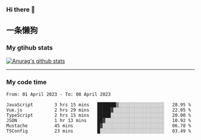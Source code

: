 ### Hi there 👋

## 一条懒狗
<!--
**kiss-me-quickly/kiss-me-quickly** is a ✨ _special_ ✨ repository because its `README.md` (this file) appears on your GitHub profile.

Here are some ideas to get you started:

- 🔭 I’m currently working on ...
- 🌱 I’m currently learning ...
- 👯 I’m looking to collaborate on ...
- 🤔 I’m looking for help with ...
- 💬 Ask me about ...
- 📫 How to reach me: ...
- 😄 Pronouns: ...
- ⚡ Fun fact: ...
-->


### My gtihub stats

[![Anurag's github stats](https://github-readme-stats.vercel.app/api?username=kiss-me-quickly)](https://github.com/anuraghazra/github-readme-stats)

***

### My code time

<!--START_SECTION:waka-->

```text
From: 01 April 2023 - To: 08 April 2023

JavaScript        3 hrs 15 mins   ███████▒░░░░░░░░░░░░░░░░░   28.95 %
Vue.js            2 hrs 29 mins   █████▓░░░░░░░░░░░░░░░░░░░   22.05 %
TypeScript        2 hrs 15 mins   █████░░░░░░░░░░░░░░░░░░░░   20.00 %
JSON              1 hr 13 mins    ██▓░░░░░░░░░░░░░░░░░░░░░░   10.92 %
Mustache          45 mins         █▓░░░░░░░░░░░░░░░░░░░░░░░   06.78 %
TSConfig          23 mins         █░░░░░░░░░░░░░░░░░░░░░░░░   03.49 %
```

<!--END_SECTION:waka-->
